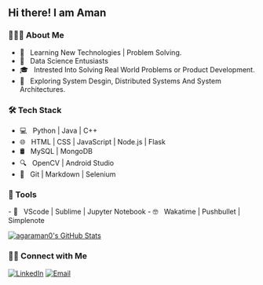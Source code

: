 <h2> Hi there! I am Aman </h2>


<h3> 👨🏻‍💻 About Me </h3>

- 🤔 &nbsp; Learning New Technologies | Problem Solving.
- 📔 &nbsp; Data Science Entusiasts
- 🎓 &nbsp; Intrested Into Solving Real World Problems or Product Development.
- 🌱 &nbsp; Exploring System Desgin, Distributed Systems And System Architectures.

<h3>🛠 Tech Stack</h3>

- 💻 &nbsp; Python | Java | C++ 
- 🌐 &nbsp; HTML | CSS | JavaScript | Node.js | Flask
- 🛢 &nbsp; MySQL | MongoDB
- 🔍 &nbsp; OpenCV | Android Studio
- 🔧 &nbsp; Git | Markdown | Selenium

<h3> 🔧 Tools </h3>
- 📝 &nbsp; VScode | Sublime | Jupyter Notebook
- 🤓 &nbsp; Wakatime | Pushbullet | Simplenote


<br/>

[![agaraman0's GitHub Stats](https://github-readme-stats.vercel.app/api?username=agaraman0&show_icons=true)](https://github.com/agaraman0)

<h3> 🤝🏻 Connect with Me </h3>

<p align="center">

<a href="https://www.linkedin.com/in/agaraman0/"><img alt="LinkedIn" src="https://img.shields.io/badge/LinkedIn-Aditya%20Vikram%20Singh-blue?style=flat-square&logo=linkedin"></a>
<a href="mailto:agaraman0@gmail.com"><img alt="Email" src="https://img.shields.io/badge/Email-avsingh@umass.edu-blue?style=flat-square&logo=gmail"></a>
</p>
